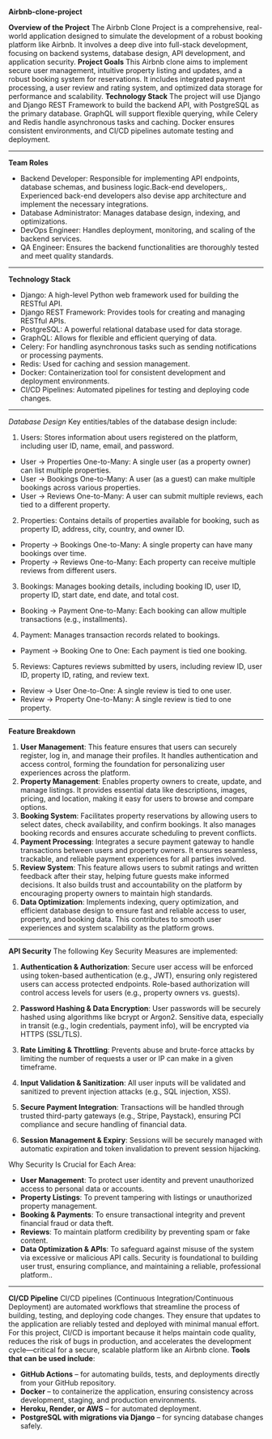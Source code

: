  **Airbnb-clone-project**

**Overview of the Project**
The Airbnb Clone Project is a comprehensive, real-world application designed to simulate the development of a robust booking platform like Airbnb. It involves a deep dive into full-stack development, focusing on backend systems, database design, API development, and application security.
**Project Goals**
This Airbnb clone aims to implement secure user management, intuitive property listing and updates, and a robust booking system for reservations. It includes integrated payment processing, a user review and rating system, and optimized data storage for performance and scalability.
**Technology Stack**
The project will use Django and Django REST Framework to build the backend API, with PostgreSQL as the primary database. GraphQL will support flexible querying, while Celery and Redis handle asynchronous tasks and caching. Docker ensures consistent environments, and CI/CD pipelines automate testing and deployment.

---

**Team Roles**
- Backend Developer: Responsible for implementing API endpoints, database schemas, and business logic.Back-end developers,. Experienced back-end developers also devise app architecture and implement the necessary integrations.
- Database Administrator: Manages database design, indexing, and optimizations.
- DevOps Engineer: Handles deployment, monitoring, and scaling of the backend services.
- QA Engineer: Ensures the backend functionalities are thoroughly tested and meet quality standards.

---

**Technology Stack**
- Django: A high-level Python web framework used for building the RESTful API.
- Django REST Framework: Provides tools for creating and managing RESTful APIs.
- PostgreSQL: A powerful relational database used for data storage.
- GraphQL: Allows for flexible and efficient querying of data.
- Celery: For handling asynchronous tasks such as sending notifications or processing payments.
- Redis: Used for caching and session management.
- Docker: Containerization tool for consistent development and deployment environments.
- CI/CD Pipelines: Automated pipelines for testing and deploying code changes.

---

*Database Design*
Key entities/tables of the database design include:
1. Users: Stores information about users registered on the platform, including user ID, name, email, and password.
- User → Properties One-to-Many: A single user (as a property owner) can list multiple properties.
- User → Bookings One-to-Many: A user (as a guest) can make multiple bookings across various properties.
- User → Reviews One-to-Many: A user can submit multiple reviews, each tied to a different property.
2. Properties: Contains details of properties available for booking, such as property ID, address, city, country, and owner ID.
- Property → Bookings One-to-Many: A single property can have many bookings over time.
- Property → Reviews One-to-Many: Each property can receive multiple reviews from different users.
3. Bookings: Manages booking details, including booking ID, user ID, property ID, start date, end date, and total cost.
- Booking → Payment One-to-Many: Each booking can allow multiple transactions (e.g., installments).
4. Payment: Manages transaction records related to bookings.
- Payment → Booking One to One: Each payment is tied one booking.
5. Reviews: Captures reviews submitted by users, including review ID, user ID, property ID, rating, and review text.
- Review → User One-to-One: A single review is tied to one user.
- Review → Property One-to-Many: A single review is tied to one property.

---

**Feature Breakdown**
1. **User Management**: This feature ensures that users can securely register, log in, and manage their profiles. It handles authentication and access control, forming the foundation for personalizing user experiences across the platform.
2. **Property Management**: Enables property owners to create, update, and manage listings. It provides essential data like descriptions, images, pricing, and location, making it easy for users to browse and compare options.
3. **Booking System**: Facilitates property reservations by allowing users to select dates, check availability, and confirm bookings. It also manages booking records and ensures accurate scheduling to prevent conflicts.
4. **Payment Processing**: Integrates a secure payment gateway to handle transactions between users and property owners. It ensures seamless, trackable, and reliable payment experiences for all parties involved.
5. **Review System**: This feature allows users to submit ratings and written feedback after their stay, helping future guests make informed decisions. It also builds trust and accountability on the platform by encouraging property owners to maintain high standards.
6. **Data Optimization**: Implements indexing, query optimization, and efficient database design to ensure fast and reliable access to user, property, and booking data. This contributes to smooth user experiences and system scalability as the platform grows.

---

**API Security**
The following Key Security Measures are implemented:

1. **Authentication & Authorization**:
   Secure user access will be enforced using token-based authentication (e.g., JWT), ensuring only registered users can access protected endpoints. Role-based authorization will control access levels for users (e.g., property owners vs. guests).

2. **Password Hashing & Data Encryption**:
   User passwords will be securely hashed using algorithms like bcrypt or Argon2. Sensitive data, especially in transit (e.g., login credentials, payment info), will be encrypted via HTTPS (SSL/TLS).

3. **Rate Limiting & Throttling**:
   Prevents abuse and brute-force attacks by limiting the number of requests a user or IP can make in a given timeframe.

4. **Input Validation & Sanitization**:
   All user inputs will be validated and sanitized to prevent injection attacks (e.g., SQL injection, XSS).

5. **Secure Payment Integration**:
   Transactions will be handled through trusted third-party gateways (e.g., Stripe, Paystack), ensuring PCI compliance and secure handling of financial data.

6. **Session Management & Expiry**:
   Sessions will be securely managed with automatic expiration and token invalidation to prevent session hijacking.

Why Security Is Crucial for Each Area:
- **User Management**: To protect user identity and prevent unauthorized access to personal data or accounts.
- **Property Listings**: To prevent tampering with listings or unauthorized property management.
- **Booking & Payments**: To ensure transactional integrity and prevent financial fraud or data theft.
- **Reviews**: To maintain platform credibility by preventing spam or fake content.
- **Data Optimization & APIs**: To safeguard against misuse of the system via excessive or malicious API calls.
Security is foundational to building user trust, ensuring compliance, and maintaining a reliable, professional platform..

---

**CI/CD Pipeline**
CI/CD pipelines (Continuous Integration/Continuous Deployment) are automated workflows that streamline the process of building, testing, and deploying code changes. They ensure that updates to the application are reliably tested and deployed with minimal manual effort.
For this project, CI/CD is important because it helps maintain code quality, reduces the risk of bugs in production, and accelerates the development cycle—critical for a secure, scalable platform like an Airbnb clone.
**Tools that can be used include**:
- **GitHub Actions** – for automating builds, tests, and deployments directly from your GitHub repository.
- **Docker** – to containerize the application, ensuring consistency across development, staging, and production environments.
- **Heroku, Render, or AWS** – for automated deployment.
- **PostgreSQL with migrations via Django** – for syncing database changes safely.
